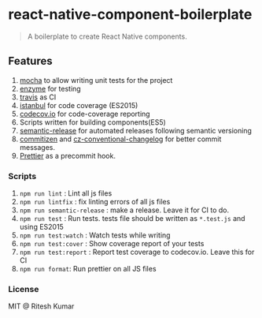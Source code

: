# react-native-component-boilerplate

> A boilerplate to create React Native components.

## Features

1. [mocha](https://mochajs.org/) to allow writing unit tests for the project
1. [enzyme](http://airbnb.io/enzyme/index.html) for testing
1. [travis](https://travis-ci.org/) as CI
1. [istanbul](https://github.com/gotwarlost/istanbul) for code coverage (ES2015)
1. [codecov.io](https://codecov.io) for code-coverage reporting
1. Scripts written for building components(ES5)
1. [semantic-release](https://github.com/semantic-release/semantic-release) for automated releases following semantic versioning
1. [commitizen](https://github.com/commitizen/cz-cli) and [cz-conventional-changelog](https://github.com/commitizen/cz-conventional-changelog) for better commit messages.
1. [Prettier](https://github.com/prettier/prettier-eslint-cli) as a precommit hook.

### Scripts

1. `npm run lint` : Lint all js files
1. `npm run lintfix` : fix linting errors of all js files
1. `npm run semantic-release` : make a release. Leave it for CI to do.
1. `npm run test` : Run tests. tests file should be written as `*.test.js` and using ES2015
1. `npm run test:watch` : Watch tests while writing
1. `npm run test:cover` : Show coverage report of your tests
1. `npm run test:report` : Report test coverage to codecov.io. Leave this for CI
1. `npm run format`: Run prettier on all JS files

### License
MIT @ Ritesh Kumar